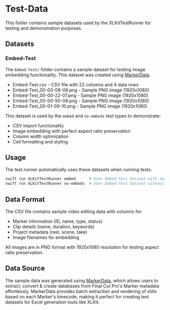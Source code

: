 # Test-Data

This folder contains sample datasets used by the XLKitTestRunner for testing and demonstration purposes.

## Datasets

### Embed-Test

The `Embed-Test/` folder contains a sample dataset for testing image embedding functionality. This dataset was created using [MarkerData](https://github.com/TheAcharya/MarkerData).

- Embed-Test.csv - CSV file with 22 columns and 4 data rows
- Embed-Test_00-00-08-06.png - Sample PNG image (1920x1080)
- Embed-Test_00-00-22-07.png - Sample PNG image (1920x1080)
- Embed-Test_00-00-50-08.png - Sample PNG image (1920x1080)
- Embed-Test_00-01-09-10.png - Sample PNG image (1920x1080)

This dataset is used by the `embed` and `no-embeds` test types to demonstrate:
- CSV import functionality
- Image embedding with perfect aspect ratio preservation
- Column width optimization
- Cell formatting and styling

## Usage

The test runner automatically uses these datasets when running tests:

```bash
swift run XLKitTestRunner embed      # Uses Embed-Test dataset with images
swift run XLKitTestRunner no-embeds  # Uses Embed-Test dataset without images
```

## Data Format

The CSV file contains sample video editing data with columns for:
- Marker information (ID, name, type, status)
- Clip details (name, duration, keywords)
- Project metadata (reel, scene, take)
- Image filenames for embedding

All images are in PNG format with 1920x1080 resolution for testing aspect ratio preservation.

## Data Source

The sample data was generated using [MarkerData](https://github.com/TheAcharya/MarkerData), which allows users to extract, convert & create databases from Final Cut Pro's Marker metadata effortlessly. MarkerData provides batch extraction and rendering of stills based on each Marker's timecode, making it perfect for creating test datasets for Excel generation tools like XLKit. 